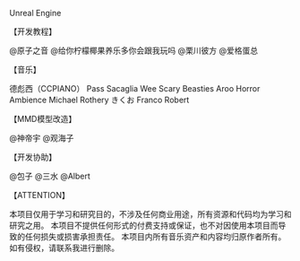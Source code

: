 


Unreal Engine



【开发教程】

@原子之音
@给你柠檬椰果养乐多你会跟我玩吗
@栗川彼方
@爱格蛋总



【音乐】

德彪西（CCPIANO）
Pass Sacaglia
Wee Scary Beasties
Aroo
Horror Ambience
Michael Rothery
きくお
Franco Robert



【MMD模型改造】

@神帝宇
@观海子



【开发协助】

@包子
@三水
@Albert



【ATTENTION】

本项目仅用于学习和研究目的，不涉及任何商业用途，所有资源和代码均为学习和研究之用。
本项目不提供任何形式的付费支持或保证，也不对因使用本项目而导致的任何损失或损害承担责任。
本项目内所有音乐资产和内容均归原作者所有。如有侵权，请联系我进行删除。


